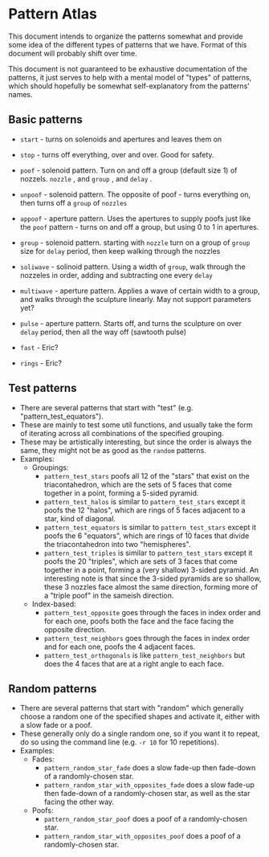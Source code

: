 # Pattern Atlas

This document intends to organize the patterns somewhat and provide some idea of the different types of patterns that we have. Format of this document will probably shift over time.

This document is not guaranteed to be exhaustive documentation of the patterns, it just serves to help with a mental model of "types" of patterns, which should hopefully be somewhat self-explanatory from the patterns' names.

## Basic patterns

- `start` - turns on solenoids and apertures and leaves them on

- `stop` - turns off everything, over and over. Good for safety.

- `poof` - solenoid pattern. Turn on and off a group (default size 1) of nozzels. `nozzle` , and `group` , and `delay` .

- `unpoof` - solenoid pattern. The opposite of poof - turns everything on, then turns off a `group` of `nozzles`

- `appoof` - aperture pattern. Uses the apertures to supply poofs just like the `poof` pattern - turns on and off a group, but using 0 to 1 in apertures.

- `group` - solenoid pattern. starting with `nozzle` turn on a group of `group` size for `delay` period, then keep walking through the nozzles

- `soliwave` - solinoid pattern. Using a width of `group`, walk through the nozzeles in order, adding and subtracting one every `delay`

- `multiwave` - aperture pattern. Applies a wave of certain width to a group, and walks through the sculpture linearly. May not support parameters yet?

- `pulse` - aperture pattern. Starts off, and turns the sculpture on over `delay` period, then all the way off (sawtooth pulse)

- `fast` - Eric?

- `rings` - Eric?


## Test patterns

- There are several patterns that start with "test" (e.g. "pattern_test_equators").
- These are mainly to test some util functions, and usually take the form of iterating across all combinations of the specified grouping.
- These may be artistically interesting, but since the order is always the same, they might not be as good as the `random` patterns.
- Examples:
  - Groupings:
    - `pattern_test_stars` poofs all 12 of the "stars" that exist on the triacontahedron, which are the sets of 5 faces that come together in a point, forming a 5-sided pyramid.
    - `pattern_test_halos` is similar to `pattern_test_stars` except it poofs the 12 "halos", which are rings of 5 faces adjacent to a star, kind of diagonal.
    - `pattern_test_equators` is similar to `pattern_test_stars` except it poofs the 6 "equators", which are rings of 10 faces that divide the triacontahedron into two "hemispheres".
    - `pattern_test_triples` is similar to `pattern_test_stars` except it poofs the 20 "triples", which are sets of 3 faces that come together in a point, forming a (very shallow) 3-sided pyramid. An interesting note is that since the 3-sided pyramids are so shallow, these 3 nozzles face almost the same direction, forming more of a "triple poof" in the sameish direction.
  - Index-based:
    - `pattern_test_opposite` goes through the faces in index order and for each one, poofs both the face and the face facing the opposite direction.
    - `pattern_test_neighbors` goes through the faces in index order and for each one, poofs the 4 adjacent faces.
    - `pattern_test_orthogonals` is like `pattern_test_neighbors` but does the 4 faces that are at a right angle to each face.

## Random patterns

- There are several patterns that start with "random" which generally choose a random one of the specified shapes and activate it, either with a slow fade or a poof.
- These generally only do a single random one, so if you want it to repeat, do so using the command line (e.g. `-r 10` for 10 repetitions).
- Examples:
  - Fades:
    - `pattern_random_star_fade` does a slow fade-up then fade-down of a randomly-chosen star.
    - `pattern_random_star_with_opposites_fade` does a slow fade-up then fade-down of a randomly-chosen star, as well as the star facing the other way.
  - Poofs:
    - `pattern_random_star_poof` does a poof of a randomly-chosen star.
    - `pattern_random_star_with_opposites_poof` does a poof of a randomly-chosen star.
